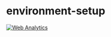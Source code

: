 # environment-setup

<a title="Web Analytics" href="https://statcounter.com/" target="_blank"><img class="statcounter" src="https://c.statcounter.com/12895568/0/090416a8/1/" alt="Web Analytics" referrerPolicy="no-referrer-when-downgrade"></a>
